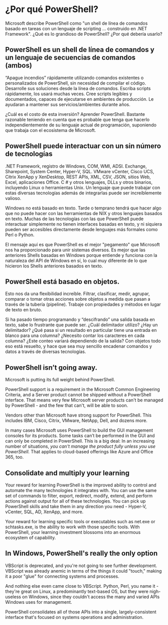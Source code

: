 # ¿Por qué PowerShell?

Microsoft describe PowerShell como "un shell de línea de comandos basado en tareas con un lenguaje de scripting ... construido en .NET Framework". ¿Qué es lo grandioso de PowerShell? ¿Por qué debería usarlo?

## PowerShell es un shell de línea de comandos y un lenguaje de secuencias de comandos (ambos)

“Apague incendios” rápidamente utilizando comandos existentes o personalizados de PowerShell, sin necesidad de compilar el código. Desarrolle sus soluciones desde la línea de comandos. Escriba scripts rápidamente, los usará muchas veces. Cree scripts legibles y documentados, capaces de ejecutarse en ambientes de producción. Le ayudaran a mantener sus servicios/ambientes durante años.

¿Cuál es el costo de esta inversión? Aprender PowerShell. Bastante razonable teniendo en cuenta que es probable que tenga que hacerlo independientemente de su lenguaje actual de programación, suponiendo que trabaja con el ecosistema de Microsoft.

## PowerShell puede interactuar con un sin número de tecnologías

.NET Framework, registro de Windows, COM, WMI, ADSI. Exchange, Sharepoint, System Center, Hyper-V, SQL. VMware vCenter, Cisco UCS, Citrix XenApp y XenDesktop, REST APIs, XML, CSV, JSON, sitios Web,  Excel,  aplicaciones Office. C # y otros lenguajes, DLLs y otros binarios, incluyendo Linux o herramientas Unix. Un lenguaje que puede trabajar con estas diversas tecnologías además de integrarlas puede ser increíblemente valioso.

Windows no está basado en texto. Tarde o temprano tendrá que hacer algo que no puede hacer con las herramientas de NIX y otros lenguajes basados en texto. Muchas de las tecnologías con las que PowerShell puede interactuar simplemente no tienen interfaces basadas en texto, y ni siquiera pueden ser accesibles directamente desde lenguajes más formales como Perl o Python.

El mensaje aquí es que PowerShell es el mejor "pegamento" que Microsoft nos ha proporcionado para unir sistemas diversos. Es mejor que las anteriores Shells basadas en Windows porque entiende y funciona con la naturaleza del API de Windows en sí, lo cual muy diferente de lo que hicieron los Shells anteriores basados en texto.

## PowerShell está basado en objetos.

Esto nos da una flexibilidad increíble. Filtrar, clasificar, medir, agrupar, comparar o tomar otras acciones sobre objetos a medida que pasan a través de la tubería (pipeline). Trabaje con propiedades y métodos en lugar de texto en bruto.

Si ha pasado tiempo programando y “descifrando” una salida basada en texto, sabe lo frustrante que puede ser. ¿Cuál delimitador utilizo? ¿Hay un delimitador? ¿Qué pasa si un resultado en particular tiene una entrada en blanco para una columna? ¿Necesito contar los caracteres en cada columna? ¿Este conteo variará dependiendo de la salida? Con objetos todo eso está resuelto, y hace que sea muy sencillo encadenar comandos y datos a través de diversas tecnologías.

## PowerShell isn’t going away.
Microsoft is putting its full weight behind PowerShell.

PowerShell support is a requirement in the Microsoft Common Engineering Criteria, and a Server product cannot be shipped without a PowerShell interface. That means very few Microsoft server products can't be managed by PowerShell - and the few that can't, will be able to soon.

Vendors other than Microsoft have strong support for PowerShell. This includes IBM, Cisco, Citrix, VMware, NetApp, Dell, and dozens more.

In many cases Microsoft uses PowerShell to build the GUI management consoles for its products. Some tasks can’t be performed in the GUI and can only be completed in PowerShell. This is a big deal: In an increasing number of situations, _you can't manage the product fully unless you use PowerShell._ That applies to cloud-based offerings like Azure and Office 365, too.

## Consolidate and multiply your learning

Your reward for learning PowerShell is the improved ability to control and automate the many technologies it integrates with. You can use the same set of commands to filter, export, redirect, modify, extend, and perform actions against output for all of these technologies. You can pick up  PowerShell skills and take them in any direction you need - Hyper-V, vCenter, SQL, AD, XenApp, and more.

Your reward for learning specific tools or executables such as net.exe or schtasks.exe, is the ability to work with those specific tools. With PowerShell, your learning investment blossoms into an enormous ecosystem of capability.

## In Windows, PowerShell's really the only option
VBScript is deprecated, and you're not going to see further development. VBScript was already anemic in terms of the things it could "touch," making it a poor "glue" for connecting systems and processes.

And nothing else even came close to VBScript. Python, Perl, you name it - they're great on Linux, a predominantly text-based OS, but they were nigh-useless on Windows, since they couldn't access the many and varied APIs Windows uses for management.

PowerShell consolidates all of those APIs into a single, largely-consistent interface that's focused on systems operations and administration.

